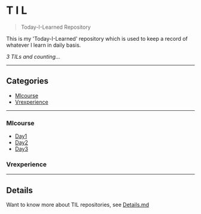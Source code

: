 # T I L
> Today-I-Learned Repository

This is my 'Today-I-Learned' repository which is used to keep a record of whatever I learn in daily basis. 

_3 TILs and counting..._
    
---
## Categories

* [Mlcourse](#MLCourse)
* [Vrexperience](#VRExperience)

      
---

### Mlcourse

- [Day1](MLCourse/Day1.md)
- [Day2](MLCourse/Day2.md)
- [Day3](MLCourse/Day3.md)

### Vrexperience



      
---

## Details
Want to know more about TIL repositories, see [Details.md](https://github.com/Pranav-Khurana/TIL/blob/master/Details.md) 
